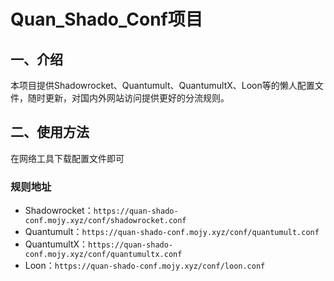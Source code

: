 # Quan_Shado_Conf项目
## 一、介绍
本项目提供Shadowrocket、Quantumult、QuantumultX、Loon等的懒人配置文件，随时更新，对国内外网站访问提供更好的分流规则。

## 二、使用方法
在网络工具下载配置文件即可

### 规则地址
- Shadowrocket：`https://quan-shado-conf.mojy.xyz/conf/shadowrocket.conf`
- Quantumult：`https://quan-shado-conf.mojy.xyz/conf/quantumult.conf`
- QuantumultX：`https://quan-shado-conf.mojy.xyz/conf/quantumultx.conf`
- Loon：`https://quan-shado-conf.mojy.xyz/conf/loon.conf`
